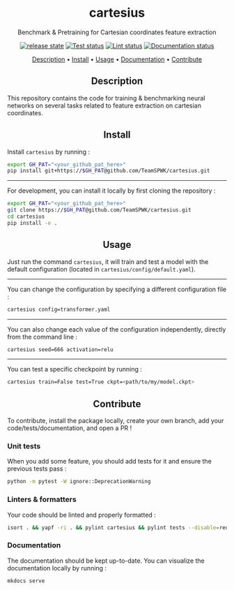 <h1 align="center">cartesius</h1>
<p align="center">Benchmark & Pretraining for Cartesian coordinates feature extraction</p>

<p align="center"><a href="https://github.com/TeamSPWK/parka/releases"><img src="https://img.shields.io/badge/release-v0.0-blue" alt="release state" /></a>
<a href="https://github.com/TeamSPWK/cartesius/actions/workflows/pytest.yml"><img src="https://github.com/TeamSPWK/cartesius/actions/workflows/pytest.yml/badge.svg" alt="Test status" /></a>
<a href="https://github.com/TeamSPWK/cartesius/actions/workflows/lint.yml"><img src="https://github.com/TeamSPWK/cartesius/actions/workflows/lint.yml/badge.svg" alt="Lint status" /></a>
<a href="https://spwk-cartesius.readthedocs-hosted.com/en/latest/?badge=latest"><img src="https://readthedocs.com/projects/spwk-cartesius/badge/?version=latest&token=23bd7924365dc7d2aecf8f3af3bdd2bfd045d1a17674a28bf3d857c3a6afef97" alt="Documentation status" /></a>

<p align="center">
  <a href="#description">Description</a> •
  <a href="#install">Install</a> •
  <a href="#usage">Usage</a> •
  <a href="https://spwk-cartesius.readthedocs-hosted.com/en/latest/">Documentation</a> •
  <a href="#contribute">Contribute</a>
  
</p>

<h2 align="center">Description</h2>

This repository contains the code for training & benchmarking neural networks on several tasks related to feature extraction on cartesian coordinates.


<h2 align="center">Install</h2>

Install `cartesius` by running :

```bash
export GH_PAT="<your_github_pat_here>"
pip install git+https://$GH_PAT@github.com/TeamSPWK/cartesius.git
```

---

For development, you can install it locally by first cloning the repository :

```bash
export GH_PAT="<your_github_pat_here>"
git clone https://$GH_PAT@github.com/TeamSPWK/cartesius.git
cd cartesius
pip install -e .
```

<h2 align="center">Usage</h2>

Just run the command `cartesius`, it will train and test a model with the default configuration (located in `cartesius/config/default.yaml`).

---

You can change the configuration by specifying a different configuration file :

```bash
cartesius config=transformer.yaml
```

---

You can also change each value of the configuration independently, directly from the command line :

```bash
cartesius seed=666 activation=relu
```

---

You can test a specific checkpoint by running :

```bash
cartesius train=False test=True ckpt=<path/to/my/model.ckpt>
```

<h2 align="center">Contribute</h2>

To contribute, install the package locally, create your own branch, add your code/tests/documentation, and open a PR !

### Unit tests

When you add some feature, you should add tests for it and ensure the previous tests pass :

```bash
python -m pytest -W ignore::DeprecationWarning
```

### Linters & formatters

Your code should be linted and properly formatted :

```bash
isort . && yapf -ri . && pylint cartesius && pylint tests --disable=redefined-outer-name
```

### Documentation

The documentation should be kept up-to-date. You can visualize the documentation locally by running :

```bash
mkdocs serve
```